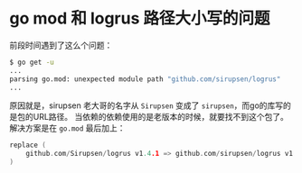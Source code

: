# go mod 和 logrus 路径大小写的问题

前段时间遇到了这么个问题：

```bash
$ go get -u
...
parsing go.mod: unexpected module path "github.com/sirupsen/logrus"
...
```

原因就是，sirupsen 老大哥的名字从 `Sirupsen` 变成了 `sirupsen`，而go的库写的是包的URL路径。
当依赖的依赖使用的是老版本的时候，就要找不到这个包了。解决方案是在 `go.mod` 最后加上：

```go
replace (
    github.com/Sirupsen/logrus v1.4.1 => github.com/sirupsen/logrus v1.4.1
)
```
